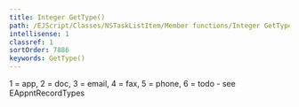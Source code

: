 ```yaml
---
title: Integer GetType()
path: /EJScript/Classes/NSTaskListItem/Member functions/Integer GetType()
intellisense: 1
classref: 1
sortOrder: 7886
keywords: GetType()
---
```



1 = app, 2 = doc, 3 = email, 4 = fax, 5 = phone, 6 = todo - see EAppntRecordTypes



